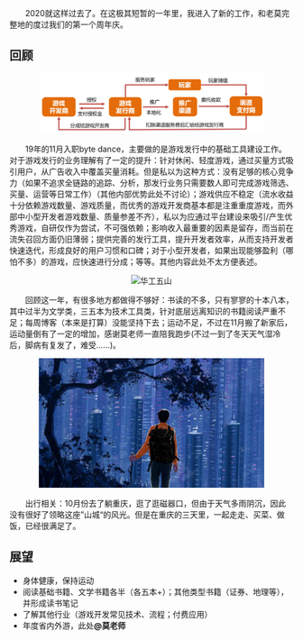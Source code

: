 &#8195;&#8195;2020就这样过去了。在这极其短暂的一年里，我进入了新的工作，和老莫完整地的度过我们的第一个周年庆。


## 回顾

<p align="center">
<img src="./source/游戏发行.png" alt="游戏发行" width="400"/>
</p>

&#8195;&#8195;19年的11月入职byte dance，主要做的是游戏发行中的基础工具建设工作。对于游戏发行的业务理解有了一定的提升：针对休闲、轻度游戏，通过买量方式吸引用户，从广告收入中覆盖买量消耗。但是私以为这种方式：没有足够的核心竞争力（如果不追求全链路的追踪、分析，那发行业务只需要数人即可完成游戏筛选、买量、运营等日常工作）（其他内部优势此处不讨论）；游戏供应不稳定（流水收益十分依赖游戏数量、游戏质量，而优秀的游戏开发商基本都是注重重度游戏，而外部中小型开发者游戏数量、质量参差不齐），私以为应通过平台建设来吸引/产生优秀游戏，自研仅作为尝试，不可强依赖；影响收入最重要的因素是留存，而当前在流失召回方面仍旧薄弱；提供完善的发行工具，提升开发者效率，从而支持开发者快速迭代，形成良好的用户习惯和口碑；对于小型开发者，如果出现能够盈利（哪怕不多）的游戏，应快速进行分成；等等。其他内容此处不太方便表述。

<p align="center">
<img src="./source/华工五山.png" alt="华工五山" width="400"/>
</p>


&#8195;&#8195;回顾这一年，有很多地方都做得不够好：书读的不多，只有寥寥的十本八本，其中过半为文学类，三五本为技术工具类，针对底层远离知识的书籍阅读严重不足；每周博客（本来是打算）没能坚持下去；运动不足，不过在11月搬了新家后，运动量倒有了一定的增加，感谢莫老师一直陪我跑步(不过一到了冬天天气湿冷后，脚病有复发了，难受......)。


<p align="center">
<img src="./source/任我行.png" alt="《任我行》——陈奕迅" width="400"/>
</p>


&#8195;&#8195;出行相关：10月份去了躺重庆，逛了逛磁器口，但由于天气多雨阴沉，因此没有很好了领略这座”山城“的风光。但是在重庆的三天里，一起走走、买菜、做饭，已经很满足了。



## 展望
- 身体健康，保持运动
- 阅读基础书籍、文学书籍各半（各五本+）；其他类型书籍（证券、地理等），并形成读书笔记
- 了解其他行业（游戏开发常见技术、流程；付费应用）
- 年度省内外游，此处<strong>@莫老师</strong>
